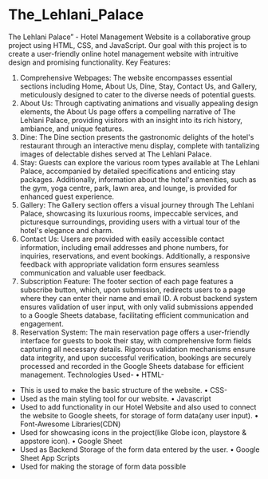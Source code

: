 # The_Lehlani_Palace
The Lehlani Palace” - Hotel Management Website is a collaborative group project using HTML, CSS, and JavaScript. Our goal with this project is to create a user-friendly online hotel management website with intruitive design and promising functionality.
Key Features:
1. Comprehensive Webpages: The website encompasses essential sections including 
Home, About Us, Dine, Stay, Contact Us, and Gallery, meticulously designed to cater 
to the diverse needs of potential guests.
2. About Us: Through captivating animations and visually appealing design elements, 
the About Us page offers a compelling narrative of The Lehlani Palace, providing 
visitors with an insight into its rich history, ambiance, and unique features.
3. Dine: The Dine section presents the gastronomic delights of the hotel's restaurant 
through an interactive menu display, complete with tantalizing images of delectable 
dishes served at The Lehlani Palace.
4. Stay: Guests can explore the various room types available at The Lehlani Palace, 
accompanied by detailed specifications and enticing stay packages. Additionally, 
information about the hotel's amenities, such as the gym, yoga centre, park, lawn 
area, and lounge, is provided for enhanced guest experience.
5. Gallery: The Gallery section offers a visual journey through The Lehlani Palace, 
showcasing its luxurious rooms, impeccable services, and picturesque surroundings, 
providing users with a virtual tour of the hotel's elegance and charm.
6. Contact Us: Users are provided with easily accessible contact information, including 
email addresses and phone numbers, for inquiries, reservations, and event bookings. 
Additionally, a responsive feedback with appropriate validation form ensures 
seamless communication and valuable user feedback.
7. Subscription Feature: The footer section of each page features a subscribe button, 
which, upon submission, redirects users to a page where they can enter their name 
and email ID. A robust backend system ensures validation of user input, with only 
valid submissions appended to a Google Sheets database, facilitating efficient 
communication and engagement.
8. Reservation System: The main reservation page offers a user-friendly interface for 
guests to book their stay, with comprehensive form fields capturing all necessary 
details. Rigorous validation mechanisms ensure data integrity, and upon successful 
verification, bookings are securely processed and recorded in the Google Sheets 
database for efficient management.
Technologies Used-
• HTML-
- This is used to make the basic structure of the website.
• CSS-
- Used as the main styling tool for our website.
• Javascript
- Used to add functionality in our Hotel Website and also used to connect the 
website to Google sheets, for storage of form data(any user input).
• Font-Awesome Libraries(CDN)
- Used for showcasing icons in the project(like Globe icon, playstore & appstore 
icon).
• Google Sheet
- Used as Backend Storage of the form data entered by the user.
• Google Sheet App Scripts
- Used for making the storage of form data possible
